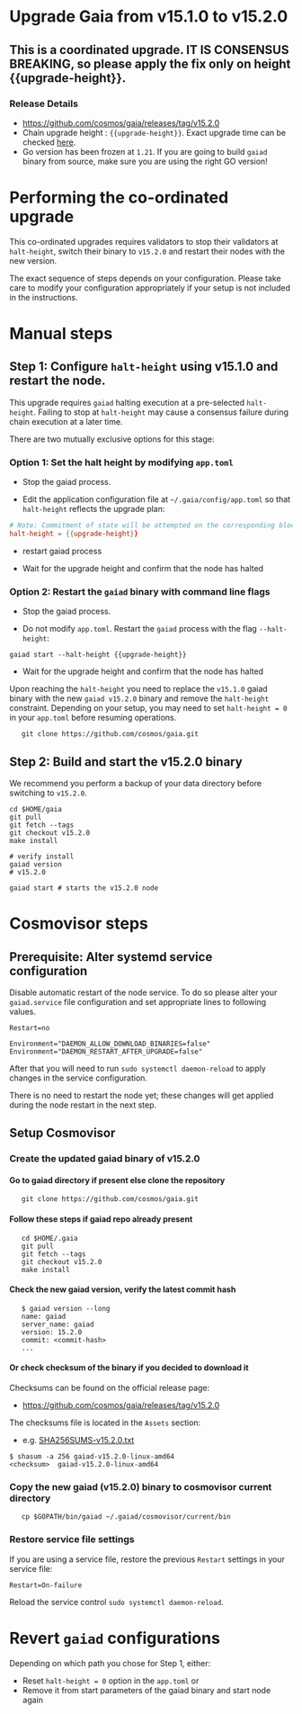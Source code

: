 # Upgrade Gaia from v15.1.0 to v15.2.0

## This is a coordinated upgrade. IT IS CONSENSUS BREAKING, so please apply the fix only on height {{upgrade-height}}.

### Release Details
* https://github.com/cosmos/gaia/releases/tag/v15.2.0
* Chain upgrade height : `{{upgrade-height}}`. Exact upgrade time can be checked [here](https://www.mintscan.io/cosmos/block/{{upgrade-height}}).
* Go version has been frozen at `1.21`. If you are going to build `gaiad` binary from source, make sure you are using the right GO version!

# Performing the co-ordinated upgrade

This co-ordinated upgrades requires validators to stop their validators at `halt-height`, switch their binary to `v15.2.0` and restart their nodes with the new version.

The exact sequence of steps depends on your configuration. Please take care to modify your configuration appropriately if your setup is not included in the instructions.

# Manual steps

## Step 1: Configure `halt-height` using v15.1.0 and restart the node.

This upgrade requires `gaiad` halting execution at a pre-selected `halt-height`. Failing to stop at `halt-height` may cause a consensus failure during chain execution at a later time.

There are two mutually exclusive options for this stage:

### Option 1: Set the halt height by modifying `app.toml`

* Stop the gaiad process.

* Edit the application configuration file at `~/.gaia/config/app.toml` so that `halt-height` reflects the upgrade plan:

```toml
# Note: Commitment of state will be attempted on the corresponding block.
halt-height = {{upgrade-height}}
```
* restart gaiad process

* Wait for the upgrade height and confirm that the node has halted

### Option 2: Restart the `gaiad` binary with command line flags

* Stop the gaiad process.

* Do not modify `app.toml`. Restart the `gaiad` process with the flag `--halt-height`:
```shell
gaiad start --halt-height {{upgrade-height}}
```

* Wait for the upgrade height and confirm that the node has halted

Upon reaching the `halt-height` you need to replace the `v15.1.0` gaiad binary with the new `gaiad v15.2.0` binary and remove the `halt-height` constraint.
Depending on your setup, you may need to set `halt-height = 0` in your `app.toml` before resuming operations.
```shell
   git clone https://github.com/cosmos/gaia.git
```

## Step 2: Build and start the v15.2.0 binary

We recommend you perform a backup of your data directory before switching to `v15.2.0`.

```shell
cd $HOME/gaia
git pull
git fetch --tags
git checkout v15.2.0
make install

# verify install
gaiad version
# v15.2.0
```

```shell
gaiad start # starts the v15.2.0 node
```

# Cosmovisor steps

## Prerequisite: Alter systemd service configuration

Disable automatic restart of the node service. To do so please alter your `gaiad.service` file configuration and set appropriate lines to following values.

```
Restart=no 

Environment="DAEMON_ALLOW_DOWNLOAD_BINARIES=false"
Environment="DAEMON_RESTART_AFTER_UPGRADE=false"
```

After that you will need to run `sudo systemctl daemon-reload` to apply changes in the service configuration.

There is no need to restart the node yet; these changes will get applied during the node restart in the next step.

## Setup Cosmovisor
### Create the updated gaiad binary of v15.2.0

#### Go to gaiad directory if present else clone the repository

```shell
   git clone https://github.com/cosmos/gaia.git
```

#### Follow these steps if gaiad repo already present

```shell
   cd $HOME/.gaia
   git pull
   git fetch --tags
   git checkout v15.2.0
   make install
```

#### Check the new gaiad version, verify the latest commit hash
```shell
   $ gaiad version --long
   name: gaiad
   server_name: gaiad
   version: 15.2.0
   commit: <commit-hash>
   ...
```

#### Or check checksum of the binary if you decided to download it

Checksums can be found on the official release page:
* https://github.com/cosmos/gaia/releases/tag/v15.2.0

The checksums file is located in the `Assets` section:
* e.g. [SHA256SUMS-v15.2.0.txt](https://github.com/cosmos/gaia/releases/download/v15.2.0/SHA256SUMS-v15.2.0.txt)

```shell
$ shasum -a 256 gaiad-v15.2.0-linux-amd64
<checksum>  gaiad-v15.2.0-linux-amd64
```

### Copy the new gaiad (v15.2.0) binary to cosmovisor current directory
```shell
   cp $GOPATH/bin/gaiad ~/.gaiad/cosmovisor/current/bin
```

### Restore service file settings

If you are using a service file, restore the previous `Restart` settings in your service file: 
```
Restart=On-failure 
```
Reload the service control `sudo systemctl daemon-reload`.

# Revert `gaiad` configurations

Depending on which path you chose for Step 1, either:

* Reset `halt-height = 0` option in the `app.toml` or
* Remove it from start parameters of the gaiad binary and start node again